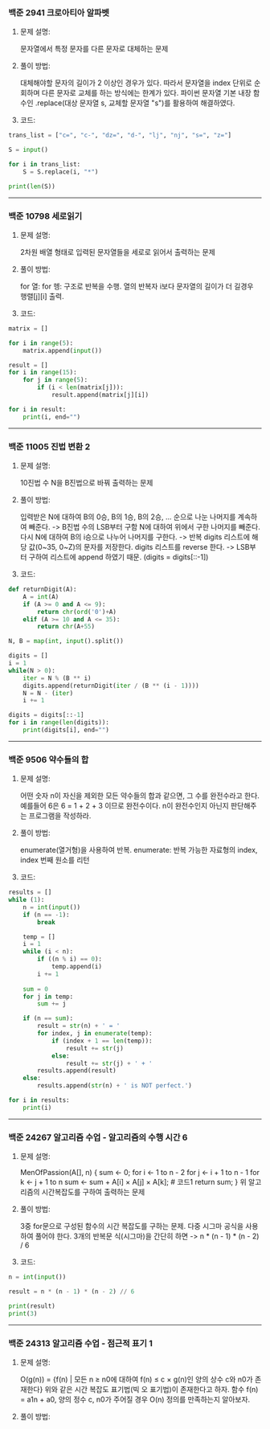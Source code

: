 ### 백준 2941 크로아티아 알파벳

1. 문제 설명: 
    
    문자열에서 특정 문자를 다른 문자로 대체하는 문제

2. 풀이 방법: 
    
    대체해야할 문자의 길이가 2 이상인 경우가 있다. 
    따라서 문자열을 index 단위로 순회하며 다른 문자로 교체를 하는 방식에는 한계가 있다.
    파이썬 문자열 기본 내장 함수인 .replace(대상 문자열 s, 교체할 문자열 "s")를 활용하여 해결하였다.

3. 코드:
```python
trans_list = ["c=", "c-", "dz=", "d-", "lj", "nj", "s=", "z="]

S = input()

for i in trans_list:
    S = S.replace(i, "*")

print(len(S))
```
***
### 백준 10798 세로읽기

1. 문제 설명:

    2차원 배열 형태로 입력된 문자열들을 세로로 읽어서 출력하는 문제

2. 풀이 방법:

    for 열:
        for 헹:
    구조로 반복을 수행.
    열의 반복자 i보다 문자열의 길이가 더 길경우 행렬[j][i] 출력.

3. 코드:
```python
matrix = []

for i in range(5):
    matrix.append(input())

result = []
for i in range(15):
    for j in range(5):
        if (i < len(matrix[j])):
            result.append(matrix[j][i])

for i in result:
    print(i, end="")
```
***
### 백준 11005 진법 변환 2

1. 문제 설명:

    10진법 수 N을 B진법으로 바꿔 출력하는 문제

2. 풀이 방법:

    입력받은 N에 대하여 B의 0승, B의 1승, B의 2승, ... 순으로 나눈 나머지를 계속하여 빼준다. -> B진법 수의 LSB부터 구함
    N에 대하여 위에서 구한 나머지를 빼준다.
    다시 N에 대하여 B의 i승으로 나누어 나머지를 구한다. -> 반복
    digits 리스트에 해당 값(0~35, 0~Z)의 문자를 저장한다.
    digits 리스트를 reverse 한다. -> LSB부터 구하여 리스트에 append 하였기 때문. (digits = digits[::-1])

3. 코드:
```python
def returnDigit(A):
    A = int(A)
    if (A >= 0 and A <= 9):
        return chr(ord('0')+A)
    elif (A >= 10 and A <= 35):
        return chr(A+55)

N, B = map(int, input().split())

digits = []
i = 1
while(N > 0):
    iter = N % (B ** i)
    digits.append(returnDigit(iter / (B ** (i - 1))))
    N = N - (iter)
    i += 1

digits = digits[::-1]
for i in range(len(digits)):
    print(digits[i], end="")
```
***
### 백준 9506 약수들의 합

1. 문제 설명:

    어떤 숫자 n이 자신을 제외한 모든 약수들의 합과 같으면, 그 수를 완전수라고 한다.
    예를들어 6은 6 = 1 + 2 + 3 이므로 완전수이다.
    n이 완전수인지 아닌지 판단해주는 프로그램을 작성하라.

2. 풀이 방법:

    enumerate(열거형)을 사용하여 반복.
    enumerate: 반복 가능한 자료형의 index, index 번째 원소를 리턴

3. 코드:
```python
results = []
while (1):
    n = int(input())
    if (n == -1):
        break

    temp = []
    i = 1
    while (i < n):
        if ((n % i) == 0):
            temp.append(i)
        i += 1
    
    sum = 0
    for j in temp:
        sum += j

    if (n == sum):
        result = str(n) + ' = '
        for index, j in enumerate(temp):
            if (index + 1 == len(temp)):
                result += str(j)
            else:
                result += str(j) + ' + '
        results.append(result)
    else:
        results.append(str(n) + ' is NOT perfect.')

for i in results:
    print(i)
```
***
### 백준 24267 알고리즘 수업 - 알고리즘의 수행 시간 6

1. 문제 설명: 

    MenOfPassion(A[], n) {
    sum <- 0;
    for i <- 1 to n - 2
        for j <- i + 1 to n - 1
            for k <- j + 1 to n
                sum <- sum + A[i] × A[j] × A[k]; # 코드1
    return sum;
    }
    위 알고리즘의 시간복잡도를 구하여 출력하는 문제

2. 풀이 방법:

    3중 for문으로 구성된 함수의 시간 복잡도를 구하는 문제.
    다중 시그마 공식을 사용하여 풀어야 한다.
    3개의 반복문 식(시그마)을 간단히 하면 -> n * (n - 1) * (n - 2) / 6

3. 코드:
```python
n = int(input())

result = n * (n - 1) * (n - 2) // 6

print(result)
print(3)
```
***
### 백준 24313 알고리즘 수업 - 점근적 표기 1

1. 문제 설명:

    O(g(n)) = {f(n) | 모든 n ≥ n0에 대하여 f(n) ≤ c × g(n)인 양의 상수 c와 n0가 존재한다}
    위와 같은 시간 복잡도 표기법(빅 오 표기법)이 존재한다고 하자.
    함수 f(n) = a1n + a0, 양의 정수 c, n0가 주어질 경우 O(n) 정의를 만족하는지 알아보자.

2. 풀이 방법:

    